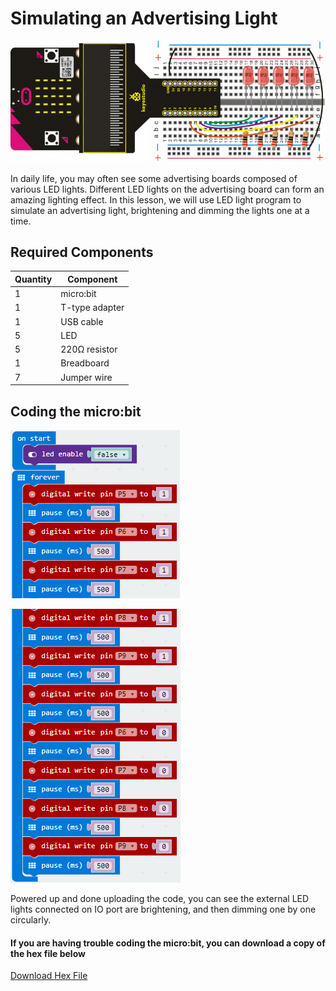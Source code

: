 # Simulating an Advertising Light

![alt text](simulating-advertising-light.png "Simulating an Advertising Light")

In daily life, you may often see some advertising boards composed of various LED lights. Different LED lights on the advertising board can form an amazing lighting effect. In this lesson, we will use LED light program to simulate an advertising light, brightening and dimming the lights one at a time.

## Required Components
Quantity | Component
--- | ---
1 | micro:bit
1 | T-type adapter
1 | USB cable
5 | LED
5 | 220Ω resistor
1 | Breadboard
7 | Jumper wire

## Coding the micro:bit
![alt text](simulating-advertising-light-code-1.png "Simulating An Advertising Light - Code Block")

![alt text](simulating-advertising-light-code-2.png "Simulating An Advertising Light - Code Block")

Powered up and done uploading the code, you can see the external LED lights connected on IO port are brightening, and then dimming one by one circularly.

#### If you are having trouble coding the micro:bit, you can download a copy of the hex file below
[Download Hex File](https://github.com/Jaycar-Electronics/micro-bit-Starter-Kit/blob/master/Project%203%20-%20Simulating%20Advertising%20Light/Simulating-Advertising-Light.zip?raw=true)
